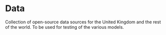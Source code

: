 # Data
Collection of open-source data sources for the United Kingdom and the rest of the world. To be used for testing of the various models.
